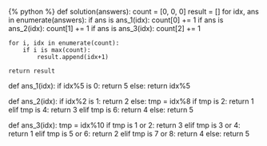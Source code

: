 {% python %}
def solution(answers):
    count = [0, 0, 0]
    result = []
    for idx, ans in enumerate(answers):
        if ans is ans_1(idx):
            count[0] += 1
        if ans is ans_2(idx):
            count[1] += 1
        if ans is ans_3(idx):
            count[2] += 1
    
    for i, idx in enumerate(count):
        if i is max(count):
            result.append(idx+1)
    
    return result
        
        
def ans_1(idx):
    if idx%5 is 0:
        return 5
    else:
        return idx%5

def ans_2(idx):
    if idx%2 is 1:
        return 2
    else:
        tmp = idx%8
        if tmp is 2:
            return 1
        elif tmp is 4:
            return 3
        elif tmp is 6:
            return 4
        else:
            return 5

def ans_3(idx):
    tmp = idx%10
    if tmp is 1 or 2:
        return 3
    elif tmp is 3 or 4:
        return 1
    elif tmp is 5 or 6:
        return 2
    elif tmp is 7 or 8:
        return 4
    else:
        return 5
